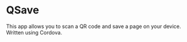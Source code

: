 # QSave

This app allows you to scan a QR code and save a page on your device. Written using Cordova.